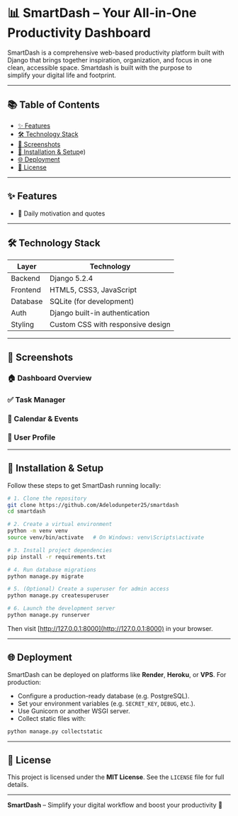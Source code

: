 # 📊 SmartDash – Your All-in-One Productivity Dashboard

SmartDash is a comprehensive web-based productivity platform built with Django that brings together inspiration, organization, and focus in one clean, accessible space. Smartdash is built with the purpose to simplify your digital life and footprint.

---

## 📚 Table of Contents

* [✨ Features](#-features)
* [🛠️ Technology Stack](#️-technology-stack)
* [📸 Screenshots](#-screenshots)
* [🚀 Installation & Setup](#-installation--setup)e)
* [🌐 Deployment](#-deployment)
* [📄 License](#-license)

---

## ✨ Features

* 🧠 Daily motivation and quotes 

---

## 🛠️ Technology Stack

| Layer    | Technology                        |
| -------- | --------------------------------- |
| Backend  | Django 5.2.4                      |
| Frontend | HTML5, CSS3, JavaScript           |
| Database | SQLite (for development)          |
| Auth     | Django built-in authentication    |
| Styling  | Custom CSS with responsive design |

---

## 📸 Screenshots

### 🏠 Dashboard Overview

### ✅ Task Manager

### 📅 Calendar & Events

### 👤 User Profile

---

## 🚀 Installation & Setup

Follow these steps to get SmartDash running locally:

```bash
# 1. Clone the repository
git clone https://github.com/Adelodunpeter25/smartdash
cd smartdash

# 2. Create a virtual environment
python -m venv venv
source venv/bin/activate   # On Windows: venv\Scripts\activate

# 3. Install project dependencies
pip install -r requirements.txt

# 4. Run database migrations
python manage.py migrate

# 5. (Optional) Create a superuser for admin access
python manage.py createsuperuser

# 6. Launch the development server
python manage.py runserver
```

Then visit [http://127.0.0.1:8000](http://127.0.0.1:8000) in your browser.

---
## 🌐 Deployment

SmartDash can be deployed on platforms like **Render**, **Heroku**, or **VPS**. For production:

* Configure a production-ready database (e.g. PostgreSQL).
* Set your environment variables (e.g. `SECRET_KEY`, `DEBUG`, etc.).
* Use Gunicorn or another WSGI server.
* Collect static files with:

```bash
python manage.py collectstatic
```

---

## 📄 License

This project is licensed under the **MIT License**. See the `LICENSE` file for full details.

---

**SmartDash** – Simplify your digital workflow and boost your productivity 🚀
